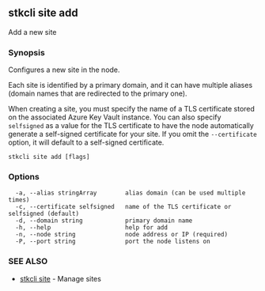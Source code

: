 ## stkcli site add

Add a new site

### Synopsis

Configures a new site in the node.

Each site is identified by a primary domain, and it can have multiple aliases (domain names that are redirected to the primary one).

When creating a site, you must specify the name of a TLS certificate stored on the associated Azure Key Vault instance. You can also specify `selfsigned` as a value for the TLS certificate to have the node automatically generate a self-signed certificate for your site. If you omit the `--certificate` option, it will default to a self-signed certificate.


```
stkcli site add [flags]
```

### Options

```
  -a, --alias stringArray        alias domain (can be used multiple times)
  -c, --certificate selfsigned   name of the TLS certificate or selfsigned (default)
  -d, --domain string            primary domain name
  -h, --help                     help for add
  -n, --node string              node address or IP (required)
  -P, --port string              port the node listens on
```

### SEE ALSO

* [stkcli site](stkcli_site.md)	 - Manage sites

